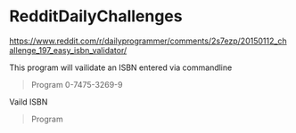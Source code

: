 # RedditDailyChallenges
https://www.reddit.com/r/dailyprogrammer/comments/2s7ezp/20150112_challenge_197_easy_isbn_validator/

This program will vailidate an ISBN entered via commandline

>Program 0-7475-3269-9 

Vaild ISBN

>Program
<Vaild ISBN>